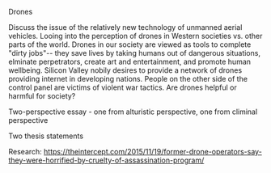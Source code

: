 Drones

Discuss the issue of the relatively new technology of unmanned aerial vehicles. Looing into the perception of drones in Western societies vs. other parts of the world. Drones in our society are viewed as tools to complete "dirty jobs"-- they save lives by taking humans out of dangerous situations, elminate perpetrators, create art and entertainment, and promote human wellbeing. Silicon Valley nobily desires to provide a network of drones providing internet in developing nations. People on the other side of the control panel are victims of violent war tactics. Are drones helpful or harmful for society? 


Two-perspective essay - one from alturistic perspective, one from climinal perspective 

Two thesis statements 

Research:
https://theintercept.com/2015/11/19/former-drone-operators-say-they-were-horrified-by-cruelty-of-assassination-program/
